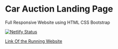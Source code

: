 <h1> Car Auction Landing Page</h1>


<p>Full Responsive Website using HTML CSS Bootstrap</p>

[![Netlify Status](https://api.netlify.com/api/v1/badges/e9002bc8-b28a-45f1-afdd-f26fd2342547/deploy-status)](https://app.netlify.com/sites/getyourdreamcar/deploys)

[Link Of the Running Website](https://getyourdreamcar.netlify.app)
